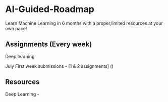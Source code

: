 # AI-Guided-Roadmap
Learn Machine Learning in 6 months with a proper,limited resources at your own pace!

## Assignments (Every week)

Deep learning 

July First week submissions - [1 & 2 assignments] ()


## Resources 

Deep Learning - 
